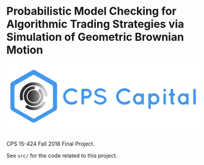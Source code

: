 # Probabilistic Model Checking for Algorithmic Trading Strategies via Simulation of Geometric Brownian Motion

![alt text](./logos/logo.jpg)

CPS 15-424 Fall 2018 Final Project.

See `src/` for the code related to this project.